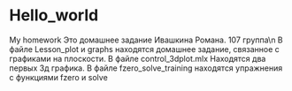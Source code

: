 # Hello_world
My homework
Это домашнее задание Ивашкина Романа. 107 группа\n
В файле Lesson_plot и graphs находятся домашнее задание, связанное с графиками на плоскости.
В файле control_3dplot.mlx Находятся два первых 3д графика. 
  В файле fzero_solve_training находятся упражнения с функциями fzero и solve
